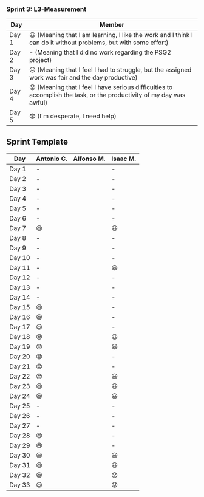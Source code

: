 ### Sprint 3: L3-Measurement 

| Day           | Member        |
| ------------- | ------------- |
| Day 1         |    :smiley: (Meaning that I am learning, I like the work and I think I can do it without problems, but with some effort) |
| Day 2         |    - (Meaning that I did no work regarding the PSG2 project)           |
| Day 3         |    :neutral_face:  (Meaning that I feel I had to struggle, but the assigned work was fair and the day productive)          |:fearful:
| Day 4         |    :worried: (Meaning that I feel I have serious difficulties to accomplish the task, or the productivity of my day was awful)           |
| Day 5         |    :fearful:   (I´m desperate, I need help)        |


## Sprint Template

| Day           | Antonio C.    | Alfonso M.     | Isaac M.       |
| ------------- | ------------- | -------------  | -------------  |
| Day 1         |       -       |                |       -        |
| Day 2         |       -       |                |       -        |
| Day 3         |       -       |                |       -        |
| Day 4         |       -       |                |       -        |
| Day 5         |       -       |                |       -        |
| Day 6         |       -       |                |       -        |
| Day 7         |    :smiley:   |                |     :smiley:   |
| Day 8         |       -       |                |       -        |
| Day 9         |       -       |                |       -        |
| Day 10        |       -       |                |       -        |
| Day 11        |       -       |                |     :smiley:   |
| Day 12        |       -       |                |       -        |
| Day 13        |       -       |                |       -        |
| Day 14        |       -       |                |       -        |
| Day 15        |    :smiley:   |                |       -        |
| Day 16        |    :smiley:   |                |       -        |
| Day 17        |    :smiley:   |                |       -        |
| Day 18        |    :worried:  |                |     :smiley:   |
| Day 19        |    :worried:  |                |     :smiley:   |
| Day 20        |    :worried:  |                |       -        |
| Day 21        |    :worried:  |                |       -        |
| Day 22        |    :worried:  |                |     :smiley:   |
| Day 23        |    :smiley:   |                |     :smiley:   |
| Day 24        |    :smiley:   |                |     :smiley:   |
| Day 25        |       -       |                |        -       |
| Day 26        |       -       |                |        -       |
| Day 27        |       -       |                |        -       |
| Day 28        |    :smiley:   |                |        -       |
| Day 29        |    :smiley:   |                |        -       |
| Day 30        |    :smiley:   |                |     :smiley:   |
| Day 31        |    :smiley:   |                |     :smiley:   |
| Day 32        |    :smiley:   |                |    :worried:   |
| Day 33        |    :smiley:   |                |    :worried:   |
